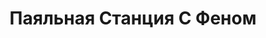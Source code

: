 ---
id: '29'
title: Паяльная Станция С Феном
description: Залог 2000 рублей
price: '200'
order: 29
default_thumbnail_image: images/IMG_20210204_131255_sm.jpg
default_original_image: images/IMG_20210204_131255.jpg
category: content/category/05svarka.md
featured: true
layout: product
---